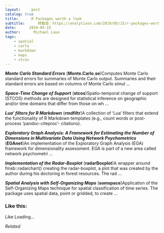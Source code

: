 ```yaml
---
layout:     post
catalog: true
title:      R Packages worth a look
subtitle:      转载自：https://analytixon.com/2019/05/15/r-packages-worth-a-look-1516/
date:      2019-05-15
author:      Michael Laux
tags:
    - spatial
    - carlo
    - markdown
    - maps
    - stcos
---
```


***Monte Carlo Standard Errors*** (**Monte.Carlo.se**)Computes Monte Carlo standard errors for summaries of Monte Carlo output. Summaries and their standard errors are based on columns of Monte Carlo simul …

***Space-Time Change of Support*** (**stcos**)Spatio-temporal change of support (STCOS) methods are designed for statistical inference on geographic and/or time domains that differ from those on wh …

***Lua’ filters for R Markdown*** (**rmdfiltr**)A collection of ‘Lua’ filters that extend the functionality of R Markdown templates (e.g., count words or post-process ‘pandoc-citeproc’- citations).

***Exploratory Graph Analysis: A Framework for Estimating the Number of Dimensions in Multivariate Data Using Network Psychometrics*** (**EGAnet**)An implementation of the Exploratory Graph Analysis (EGA) framework for dimensionality assessment. EGA is part of a new area called network psychometri …

***Implementation of the Radar-Boxplot*** (**radarBoxplot**)A wrapper around fmsb::radarchart() creating the radar-boxplot, a plot that was created by the author during his doctoring in forest resources. The rad …

***Spatial Analysis with Self-Organizing Maps*** (**somspace**)Application of the Self-Organizing Maps technique for spatial classification of time series. The package uses spatial data, point or gridded, to create …





### Like this:

Like Loading...


*Related*

